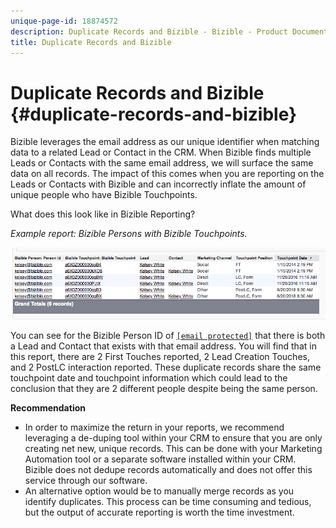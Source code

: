 ```yaml
---
unique-page-id: 18874572
description: Duplicate Records and Bizible - Bizible - Product Documentation
title: Duplicate Records and Bizible
---
```


# Duplicate Records and Bizible {#duplicate-records-and-bizible}

Bizible leverages the email address as our unique identifier when matching data to a related Lead or Contact in the CRM. When Bizible finds multiple Leads or Contacts with the same email address, we will surface the same data on all records. The impact of this comes when you are reporting on the Leads or Contacts with Bizible and can incorrectly inflate the amount of unique people who have Bizible Touchpoints.  
  
What does this look like in Bizible Reporting?

*Example report: Bizible Persons with Bizible Touchpoints.*

![](assets/1-1.png)  
  
You can see for the Bizible Person ID of [`[email protected]`](http://docs.marketo.com/cdn-cgi/l/email-protection#4e252b223d2b370e2c2734272c222b602d2123) that there is both a Lead and Contact that exists with that email address. You will find that in this report, there are 2 First Touches reported, 2 Lead Creation Touches, and 2 PostLC interaction reported. These duplicate records share the same touchpoint date and touchpoint information which could lead to the conclusion that they are 2 different people despite being the same person.   
  
**Recommendation**

* In order to maximize the return in your reports, we recommend leveraging a de-duping tool within your CRM to ensure that you are only creating net new, unique records. This can be done with your Marketing Automation tool or a separate software installed within your CRM. Bizible does not dedupe records automatically and does not offer this service through our software.
* An alternative option would be to manually merge records as you identify duplicates. This process can be time consuming and tedious, but the output of accurate reporting is worth the time investment.

